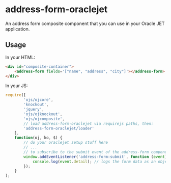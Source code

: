 # address-form-oraclejet
An address form composite component that you can use in your Oracle JET application.

## Usage

In your HTML:

``` html
<div id="composite-container">
    <address-form fields='["name", "address", "city"]'></address-form>
</div>
```

In your JS:

``` js
require([
        'ojs/ojcore',
        'knockout',
        'jquery',
        'ojs/ojknockout',
        'ojs/ojcomposite',
        // load address-form-oraclejet via requirejs paths, then:
        'address-form-oraclejet/loader'
    ],
    function(oj, ko, $) {
        // do your oraclejet setup stuff here
        // ...
        // to subscribe to the submit event of the address-form component, do:                
        window.addEventListener('address-form:submit', function (event) {
            console.log(event.detail); // logs the form data as an object
        });
    }
);
```
